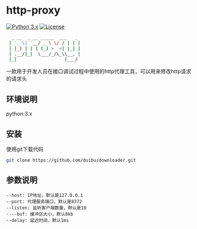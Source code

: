 # http-proxy
[![Python 3.x](https://img.shields.io/badge/python-3.x-yellow.svg)](https://www.python.org/) [![License](https://img.shields.io/badge/license-MIT-red.svg)](https://raw.githubusercontent.com/duibu/downloader/main/LICENSE) 

```bash
  _ __  _ __ _____  ___   _ 
 | '_ \| '__/ _ \ \/ / | | | 
 | |_) | | | (_) >  <| |_| | 
 | .__/|_|  \___/_/\_\\__, | 
 |_|                  |___/ 
```

一款用于开发人员在接口调试过程中使用的http代理工具，可以用来修改http请求的请求头

## 环境说明

python:3.x

## 安装

使用git下载代码

```bash
git clone https://github.com/duibu/downloader.git
```

## 参数说明

```
--host: IP地址，默认是127.0.0.1
--port: 代理服务端口，默认是8372
--listen: 监听客户端数量，默认是10
----buf: 缓冲区大小，默认8kb
--delay: 延迟时间，默认1ms
```